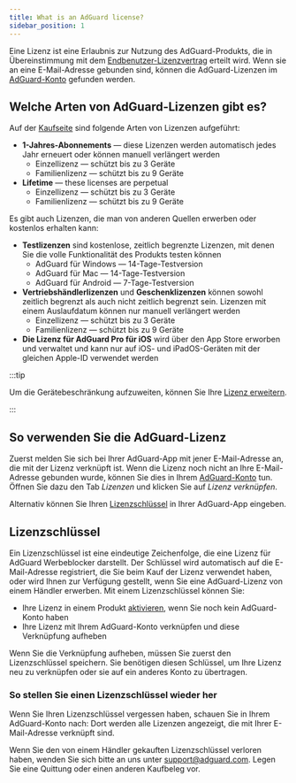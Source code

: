 ```yaml
---
title: What is an AdGuard license?
sidebar_position: 1
---
```


Eine Lizenz ist eine Erlaubnis zur Nutzung des AdGuard-Produkts, die in Übereinstimmung mit dem [Endbenutzer-Lizenzvertrag](https://adguard.com/eula.html) erteilt wird. Wenn sie an eine E-Mail-Adresse gebunden sind, können die AdGuard-Lizenzen im [AdGuard-Konto](https://my.adguard.com/) gefunden werden.

## Welche Arten von AdGuard-Lizenzen gibt es?

Auf der [Kaufseite](https://adguard.com/license.html) sind folgende Arten von Lizenzen aufgeführt:

- **1-Jahres-Abonnements** — diese Lizenzen werden automatisch jedes Jahr erneuert oder können manuell verlängert werden
    - Einzellizenz — schützt bis zu 3 Geräte
    - Familienlizenz — schützt bis zu 9 Geräte
- **Lifetime** — these licenses are perpetual
    - Einzellizenz — schützt bis zu 3 Geräte
    - Familienlizenz — schützt bis zu 9 Geräte

Es gibt auch Lizenzen, die man von anderen Quellen erwerben oder kostenlos erhalten kann:

- **Testlizenzen** sind kostenlose, zeitlich begrenzte Lizenzen, mit denen Sie die volle Funktionalität des Produkts testen können
    - AdGuard für Windows — 14-Tage-Testversion
    - AdGuard für Mac — 14-Tage-Testversion
    - AdGuard für Android — 7-Tage-Testversion
- **Vertriebshändlerlizenzen** und **Geschenklizenzen** können sowohl zeitlich begrenzt als auch nicht zeitlich begrenzt sein. Lizenzen mit einem Auslaufdatum können nur manuell verlängert werden
    - Einzellizenz — schützt bis zu 3 Geräte
    - Familienlizenz — schützt bis zu 9 Geräte
- **Die Lizenz für AdGuard Pro für iOS** wird über den App Store erworben und verwaltet und kann nur auf iOS- und iPadOS-Geräten mit der gleichen Apple-ID verwendet werden

:::tip

Um die Gerätebeschränkung aufzuweiten, können Sie Ihre [Lizenz erweitern](../payment-options/#upgrade).

:::

## So verwenden Sie die AdGuard-Lizenz

Zuerst melden Sie sich bei Ihrer AdGuard-App mit jener E-Mail-Adresse an, die mit der Lizenz verknüpft ist. Wenn die Lizenz noch nicht an Ihre E-Mail-Adresse gebunden wurde, können Sie dies in Ihrem [AdGuard-Konto](https://my.adguard.com/) tun. Öffnen Sie dazu den Tab *Lizenzen* und klicken Sie auf *Lizenz verknüpfen*.

Alternativ können Sie Ihren [Lizenzschlüssel](#license-key) in Ihrer AdGuard-App eingeben.

## Lizenzschlüssel

Ein Lizenzschlüssel ist eine eindeutige Zeichenfolge, die eine Lizenz für AdGuard Werbeblocker darstellt. Der Schlüssel wird automatisch auf die E-Mail-Adresse registriert, die Sie beim Kauf der Lizenz verwendet haben, oder wird Ihnen zur Verfügung gestellt, wenn Sie eine AdGuard-Lizenz von einem Händler erwerben. Mit einem Lizenzschlüssel können Sie:

- Ihre Lizenz in einem Produkt [aktivieren](../activation), wenn Sie noch kein AdGuard-Konto haben
- Ihre Lizenz mit Ihrem AdGuard-Konto verknüpfen und diese Verknüpfung aufheben

Wenn Sie die Verknüpfung aufheben, müssen Sie zuerst den Lizenzschlüssel speichern. Sie benötigen diesen Schlüssel, um Ihre Lizenz neu zu verknüpfen oder sie auf ein anderes Konto zu übertragen.

### So stellen Sie einen Lizenzschlüssel wieder her

Wenn Sie Ihren Lizenzschlüssel vergessen haben, schauen Sie in Ihrem AdGuard-Konto nach: Dort werden alle Lizenzen angezeigt, die mit Ihrer E-Mail-Adresse verknüpft sind.

Wenn Sie den von einem Händler gekauften Lizenzschlüssel verloren haben, wenden Sie sich bitte an uns unter support@adguard.com. Legen Sie eine Quittung oder einen anderen Kaufbeleg vor.
